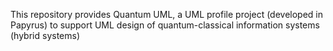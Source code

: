 This repository provides Quantum UML, a UML profile project (developed in Papyrus) to support UML design of quantum-classical information systems (hybrid systems)
